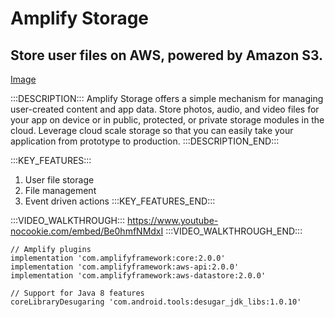 # Amplify Storage

## Store user files on AWS, powered by Amazon S3.

[Image](https://raw.githubusercontent.com/aws-amplify/amplify-adminui/feat/sandbox-v2/markdown/categories/storage/img.png)

:::DESCRIPTION:::
Amplify Storage offers a simple mechanism for managing user-created content and app data. Store photos, audio, and video files for your app on device or in public, protected, or private storage modules in the cloud. Leverage cloud scale storage so that you can easily take your application from prototype to production.
:::DESCRIPTION_END:::


:::KEY_FEATURES:::
1. User file storage
2. File management
3. Event driven actions
:::KEY_FEATURES_END:::

:::VIDEO_WALKTHROUGH:::
https://www.youtube-nocookie.com/embed/Be0hmfNMdxI
:::VIDEO_WALKTHROUGH_END:::

    // Amplify plugins
    implementation 'com.amplifyframework:core:2.0.0'
    implementation 'com.amplifyframework:aws-api:2.0.0'
    implementation 'com.amplifyframework:aws-datastore:2.0.0'

    // Support for Java 8 features
    coreLibraryDesugaring 'com.android.tools:desugar_jdk_libs:1.0.10'